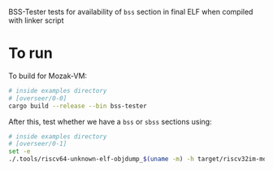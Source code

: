 BSS-Tester tests for availability of `bss` section in final ELF when compiled with linker script

# To run

To build for Mozak-VM:

```sh
# inside examples directory
# [overseer/0-0]
cargo build --release --bin bss-tester
```

After this, test whether we have a `bss` or `sbss` sections using:
```sh
# inside examples directory
# [overseer/0-1]
set -e
./.tools/riscv64-unknown-elf-objdump_$(uname -m) -h target/riscv32im-mozak-mozakvm-elf/release/bss-tester | grep bss 
```
